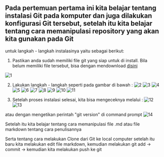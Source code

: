 ## Pada pertemuan pertama ini kita belajar tentang instalasi Git pada komputer dan juga dilakukan konfigurasi Git tersebut, setelah itu kita belajar tentang cara memanipulasi repository yang akan kita gunakan pada Git

untuk langkah - langkah instalasinya yaitu sebagai berikut:

1. Pastikan anda sudah memiliki file git yang siap untuk di install. Bila belum memiliki file tersebut, bisa dengan mendownload [disini](https://git-scm.com/downloads)

![1](https://github.com/amharnh13/tekn-cloud-computing/blob/master/minggu-01/instalasi/1.png)

2. Lakukan langkah - langkah seperti pada gambar di bawah :
![2](https://github.com/amharnh13/tekn-cloud-computing/blob/master/minggu-01/instalasi/2.png)
![3](https://github.com/amharnh13/tekn-cloud-computing/blob/master/minggu-01/instalasi/3.png)
![4](https://github.com/amharnh13/tekn-cloud-computing/blob/master/minggu-01/instalasi/4.png)
![5](https://github.com/amharnh13/tekn-cloud-computing/blob/master/minggu-01/instalasi/5.png)
![6](https://github.com/amharnh13/tekn-cloud-computing/blob/master/minggu-01/instalasi/6.png)
![7](https://github.com/amharnh13/tekn-cloud-computing/blob/master/minggu-01/instalasi/7.png)
![8](https://github.com/amharnh13/tekn-cloud-computing/blob/master/minggu-01/instalasi/8.png)
![9](https://github.com/amharnh13/tekn-cloud-computing/blob/master/minggu-01/instalasi/9.png)
![10](https://github.com/amharnh13/tekn-cloud-computing/blob/master/minggu-01/instalasi/10.png)
![11](https://github.com/amharnh13/tekn-cloud-computing/blob/master/minggu-01/instalasi/11.png)

3. Setelah proses instalasi selesai, kita bisa mengeceknya melalui :
![12](https://github.com/amharnh13/tekn-cloud-computing/blob/master/minggu-01/instalasi/12.png)
![13](https://github.com/amharnh13/tekn-cloud-computing/blob/master/minggu-01/instalasi/13.png)

atau dengan mengetikan perintah "git version" di command prompt
![14](https://github.com/amharnh13/tekn-cloud-computing/blob/master/minggu-01/instalasi/14.png)


Setelah itu kita belajar tentang cara memanipulasi file .md atau file markdown tentang cara penulisannya

Serta tentang cara melakukan Clone dari Git ke local computer setelah itu baru kita melakukan edit file markdown, kemudian melakukan git add -> commit -> kemudian kita melakukan push ke git